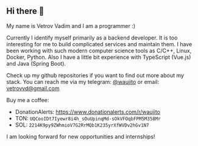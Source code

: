 ## Hi there 👋

My name is Vetrov Vadim and I am a programmer :) 

Currently I identify myself primarily as a backend developer. It is too interesting for me to build complicated services and maintain them.
I have been working with such modern computer science tools as C/C++, Linux, Docker, Python. Also I have a little bit experience with TypeScript (Vue.js) and Java (Spring Boot).

Check up my github repositories if you want to find out more about my stack.
You can reach me via my telegram: [@waujito](https://t.me/waujito) or email: [vetrovvd@gmail.com](mailto:vetrovvd@gmail.com)

Buy me a coffee:
- DonationAlerts: https://www.donationalerts.com/r/waujito
- TON: `UQCooIDt7Iyewr8i4h_sOuUpinqMd-sOkVFOqbFPM5M358Mr`
- SOL: `2214K9py9ZWhmioV7G2RrMQb1K235yrXfWVDv2hGv1N7`

I am looking forward for new opportunities and internships!
